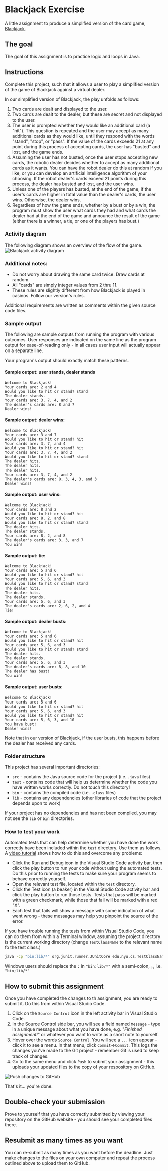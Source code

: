 # Blackjack Exercise

A little assignment to produce a simplified version of the card game, [Blackjack](https://en.wikipedia.org/wiki/Blackjack).

## The goal

The goal of this assignment is to practice logic and loops in Java.

## Instructions

Complete this project, such that it allows a user to play a simplified version of the game of Blackjack against a virtual dealer.

In our simplified version of Blackjack, the play unfolds as follows:

1. Two cards are dealt and displayed to the user.
1. Two cards are dealt to the dealer, but these are secret and not displayed to the user.
1. The user is prompted whether they would like an additional card (a "hit"). This question is repeated and the user may accept as many additional cards as they would like, until they respond with the words "stand", "stop", or "pass". If the value of the cards exceeds 21 at any point during this process of accepting cards, the user has "busted" and lost, and the game ends.
1. Assuming the user has not busted, once the user stops accepting new cards, the robotic dealer decides whether to accept as many additional cards as it wants. You can have the robot dealer do this at random if you like, or you can develop an artificial intelligence algorithm of your choosing. If the robot dealer's cards exceed 21 points during this process, the dealer has busted and lost, and the user wins.
1. Unless one of the players has busted, at the end of the game, if the user's cards are higher in total value than the dealer's cards, the user wins. Otherwise, the dealer wins.
1. Regardless of how the game ends, whether by a bust or by a win, the program must show the user what cards they had and what cards the dealer had at the end of the game and announce the result of the game (either there is a winner, a tie, or one of the players has bust.)

### Activity diagram

The following diagram shows an overview of the flow of the game.
![Blackjack activity diagram](./images/blackjack_activity_diagram.png)

### Additional notes:

- Do not worry about drawing the same card twice. Draw cards at random.
- All "cards" are simply integer values from 2 thru 11.
- These rules are slightly different from how Blackjack is played in casinos. Follow our version's rules.

Additional requirements are written as comments within the given source code files.

### Sample output

The following are sample outputs from running the program with various outcomes. User responses are indicated on the same line as the program output for ease-of-reading only - in all cases user input will actually appear on a separate line.

Your program's output should exactly match these patterns.

#### Sample output: user stands, dealer stands

```
Welcome to Blackjack!
Your cards are: 2 and 4
Would you like to hit or stand? stand
The dealer stands.
Your cards are: 3, 7, 4, and 2
The dealer's cards are: 8 and 7
Dealer wins!
```

#### Sample output: dealer wins:

```
Welcome to Blackjack!
Your cards are: 3 and 7
Would you like to hit or stand? hit
Your cards are: 3, 7, and 4
Would you like to hit or stand? hit
Your cards are: 3, 7, 4, and 2
Would you like to hit or stand? stand
The dealer hits.
The dealer hits.
The dealer hits.
Your cards are: 3, 7, 4, and 2
The dealer's cards are: 8, 3, 4, 3, and 3
Dealer wins!
```

#### Sample output: user wins:

```
Welcome to Blackjack!
Your cards are: 8 and 2
Would you like to hit or stand? hit
Your cards are: 8, 2, and 8
Would you like to hit or stand? stand
The dealer hits.
The dealer stands.
Your cards are: 8, 2, and 8
The dealer's cards are: 3, 3, and 7
You win!
```

#### Sample output: tie:

```
Welcome to Blackjack!
Your cards are: 5 and 6
Would you like to hit or stand? hit
Your cards are: 5, 6, and 3
Would you like to hit or stand? stand
The dealer hits.
The dealer hits.
The dealer stands.
Your cards are: 5, 6, and 3
The dealer's cards are: 2, 6, 2, and 4
Tie!
```

#### Sample output: dealer busts:

```
Welcome to Blackjack!
Your cards are: 5 and 6
Would you like to hit or stand? hit
Your cards are: 5, 6, and 3
Would you like to hit or stand? stand
The dealer hits.
The dealer stands.
Your cards are: 5, 6, and 3
The dealer's cards are: 8, 8, and 10
The dealer has bust!
You win!
```

#### Sample output: user busts:

```
Welcome to Blackjack!
Your cards are: 5 and 6
Would you like to hit or stand? hit
Your cards are: 5, 6, and 3
Would you like to hit or stand? hit
Your cards are: 5, 6, 3, and 10
You have bust!
Dealer wins!
```

Note that in our version of Blackjack, if the user busts, this happens before the dealer has received any cards.

### Folder structure

This project has several important directories:

- `src` - contains the Java source code for the project (i.e. `.java` files)
- `test` - contains code that will help us determine whether the code you have written works correctly. Do not touch this directory!
- `bin` - contains the compiled code (i.e. `.class` files)
- `lib` - contains any dependencies (other libraries of code that the project depends upon to work)

If your project has no dependencies and has not been compiled, you may not see the `lib` or `bin` directories.

### How to test your work

Automated tests that can help determine whether you have done the work correctly have been included within the `test` directory. Use them as follows. A [video tutorial](https://www.youtube.com/watch?v=Af6Ka0Bmflo) shows how to do this and overcome any problems:

- Click the Run and Debug icon in the Visual Studio Code activity bar, then click the play button to run your code without using the automated tests. Do this prior to running the tests to make sure your program seems to behave correctly yourself.
- Open the relevant test file, located within the `test` directory.
- Click the Test icon (a beaker) in the Visual Studio Code activity bar and click the play button to run those tests. Tests that pass will be marked with a green checkmark, while those that fail will be marked with a red "X".
- Each test that fails will show a message with some indication of what went wrong - these messages may help you pinpoint the source of the error.

If you have trouble running the tests from within Visual Studio Code, you can do them from within a Terminal window, assuming the project directory is the current working directory (change `TestClassName` to the relevant name fo the test class.)

```bash
java -cp "bin:lib/*" org.junit.runner.JUnitCore edu.nyu.cs.TestClassName
```

Windows users should replace the `:` in `"bin:lib/*"` with a semi-colon, `;`, i.e. `"bin;lib/*"`

## How to submit this assignment

Once you have completed the changes to th assignment, you are ready to submit it. Do this from within Visual Studio Code.

1. Click on the `Source Control` icon in the left activity bar in Visual Studio Code.
1. In the Source Control side bar, you will see a field named `Message` - type in a unique message about what you have done, e.g. "_Finished assignment!_" or whatever you want to write as a short note to yourself.
1. Hover over the words `Source Control`. You will see a `...` icon appear - click it to see a menu. In that menu, click `Commit`->`Commit`. This logs the changes you've made to the Git project - remember Git is used to keep track of changes.
1. Go to the same menu and click `Push` to submit your assignment - this uploads your updated files to the copy of your respository on GitHub.

![Push changes to GitHub](./images/how_to_push_changes_to_github_from_vscode.png)

That's it... you're done.

## Double-check your submission

Prove to yourself that you have correctly submitted by viewing your repository on the GitHub website - you should see your completed files there.

## Resubmit as many times as you want

You can re-submit as many times as you want before the deadline. Just make changes to the files on your own computer and repeat the process outlined above to upload them to GitHub.
